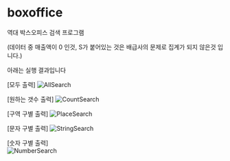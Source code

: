 # boxoffice

역대 박스오피스 검색 프로그램

(데이터 중 매출액이 0 인것, S가 붙어있는 것은 배급사의 문제로 집계가 되지 않은것 입니다.)

아래는 실행 결과입니다

[모두 출력]
![AllSearch](https://user-images.githubusercontent.com/65019433/185520521-12dcd253-431b-4d67-811e-6028610c3922.png)

[원하는 갯수 출력]
![CountSearch](https://user-images.githubusercontent.com/65019433/185520522-93a9e745-517e-4db5-a3e4-5886dfc02139.png)

[구역 구별 출력]
![PlaceSearch](https://user-images.githubusercontent.com/65019433/185520525-2f62d0ed-caba-49a7-88ee-132f755153f6.png)

[문자 구별 출력]
![StringSearch](https://user-images.githubusercontent.com/65019433/185520527-a419084f-f7c5-4145-aa6b-3b85fe8ed124.png)

[숫자 구별 출력]<br>
![NumberSearch](https://user-images.githubusercontent.com/65019433/185520523-b5300de0-e320-44e4-a5d1-0b2a86b8b64c.png)
